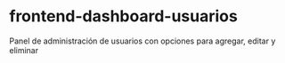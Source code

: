 # frontend-dashboard-usuarios
Panel de administración de usuarios con opciones para agregar, editar y eliminar
